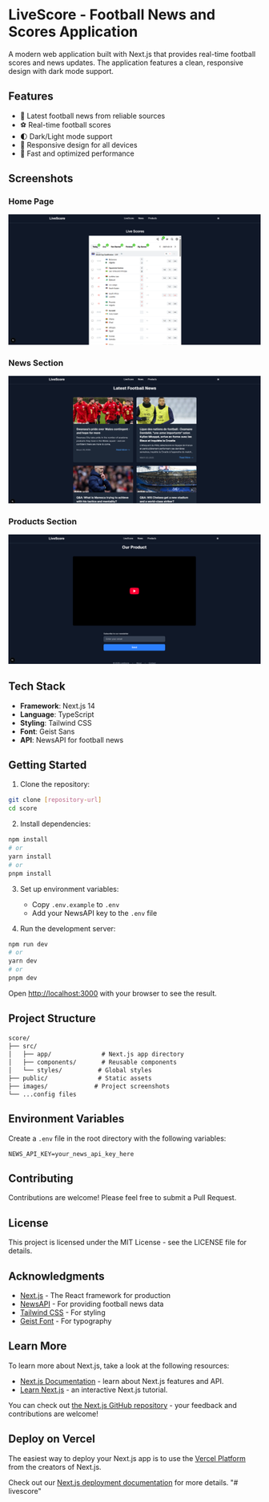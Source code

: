 # LiveScore - Football News and Scores Application

A modern web application built with Next.js that provides real-time football scores and news updates. The application features a clean, responsive design with dark mode support.

## Features

- 📰 Latest football news from reliable sources
- ⚽ Real-time football scores
- 🌓 Dark/Light mode support
- 📱 Responsive design for all devices
- 🚀 Fast and optimized performance

## Screenshots

### Home Page

![LiveScore Home Page](images/livescore.png)

### News Section

![News Section](images/news.png)

### Products Section

![Products Section](images/products.png)

## Tech Stack

- **Framework**: Next.js 14
- **Language**: TypeScript
- **Styling**: Tailwind CSS
- **Font**: Geist Sans
- **API**: NewsAPI for football news

## Getting Started

1. Clone the repository:

```bash
git clone [repository-url]
cd score
```

2. Install dependencies:

```bash
npm install
# or
yarn install
# or
pnpm install
```

3. Set up environment variables:

   - Copy `.env.example` to `.env`
   - Add your NewsAPI key to the `.env` file

4. Run the development server:

```bash
npm run dev
# or
yarn dev
# or
pnpm dev
```

Open [http://localhost:3000](http://localhost:3000) with your browser to see the result.

## Project Structure

```
score/
├── src/
│   ├── app/              # Next.js app directory
│   ├── components/       # Reusable components
│   └── styles/          # Global styles
├── public/              # Static assets
├── images/             # Project screenshots
└── ...config files
```

## Environment Variables

Create a `.env` file in the root directory with the following variables:

```env
NEWS_API_KEY=your_news_api_key_here
```

## Contributing

Contributions are welcome! Please feel free to submit a Pull Request.

## License

This project is licensed under the MIT License - see the LICENSE file for details.

## Acknowledgments

- [Next.js](https://nextjs.org/) - The React framework for production
- [NewsAPI](https://newsapi.org/) - For providing football news data
- [Tailwind CSS](https://tailwindcss.com/) - For styling
- [Geist Font](https://vercel.com/font) - For typography

## Learn More

To learn more about Next.js, take a look at the following resources:

- [Next.js Documentation](https://nextjs.org/docs) - learn about Next.js features and API.
- [Learn Next.js](https://nextjs.org/learn) - an interactive Next.js tutorial.

You can check out [the Next.js GitHub repository](https://github.com/vercel/next.js) - your feedback and contributions are welcome!

## Deploy on Vercel

The easiest way to deploy your Next.js app is to use the [Vercel Platform](https://vercel.com/new?utm_medium=default-template&filter=next.js&utm_source=create-next-app&utm_campaign=create-next-app-readme) from the creators of Next.js.

Check out our [Next.js deployment documentation](https://nextjs.org/docs/app/building-your-application/deploying) for more details.
"# livescore"
